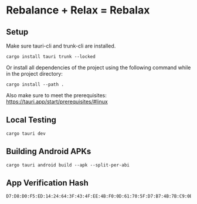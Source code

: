 # Rebalance + Relax = Rebalax

## Setup

Make sure tauri-cli and trunk-cli are installed.

```shell
cargo install tauri trunk --locked
```

Or install all dependencies of the project using the following command while in the project directory:
```shell
cargo install --path .
```

Also make sure to meet the prerequisites: https://tauri.app/start/prerequisites/#linux

## Local Testing

`cargo tauri dev`

## Building Android APKs

```shell
cargo tauri android build --apk --split-per-abi
```

## App Verification Hash

```
D7:D8:D0:F5:ED:14:24:64:3F:43:4F:EE:4B:F0:0D:61:70:5F:D7:B7:4B:7B:C9:0B:C9:7B:A6:C7:96:07:B2:27
```